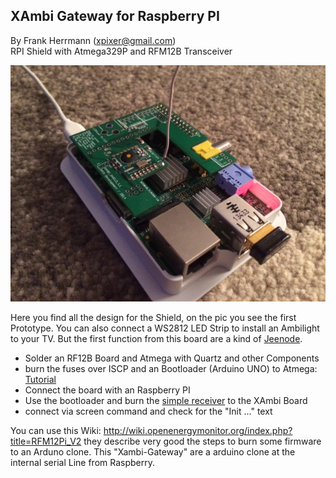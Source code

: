 XAmbi Gateway for Raspberry PI
----------------
By Frank Herrmann (xpixer@gmail.com)
<br/>
RPI Shield with Atmega329P and RFM12B Transceiver 

![XAmbi_gateway](https://github.com/xpix/XAmbi/blob/master/Xambi-RPI-Gateway/IMG_2951.JPG?raw=true)

Here you find all the design for the Shield, on the pic you see the first Prototype. You can also connect a WS2812 LED Strip to install an Ambilight to your TV. But the first function from this board are a kind of [Jeenode](http://www.digitalsmarties.net/products/jeenode). 

* Solder an RF12B Board and Atmega with Quartz and other Components
* burn the fuses over ISCP and an Bootloader (Arduino UNO) to Atmega: [Tutorial](http://playground.arduino.cc/Learning/Burn168)
* Connect the board with an Raspberry PI
* Use the bootloader and burn the [simple receiver](https://github.com/xpix/XAmbi/tree/master/Xambi_kids/xambikid_simplereceiver) to the XAmbi Board
* connect via screen command and check for the "Init ..." text

You can use this Wiki: http://wiki.openenergymonitor.org/index.php?title=RFM12Pi_V2 they describe very good the steps to burn some firmware to an Arduno clone. This "Xambi-Gateway" are a arduino clone at the internal serial Line from Raspberry. 


